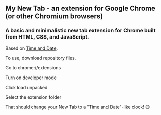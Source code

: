 ## My New Tab - an extension for Google Chrome (or other Chromium browsers)

### A basic and minimalistic new tab extension for Chrome built from HTML, CSS, and JavaScript.

Based on [Time and Date](https://github.com/dev23jjl/timeanddate).

To use, download repository files.

Go to chrome://extensions

Turn on developer mode

Click load unpacked

Select the extension folder

That should change your New Tab to a "Time and Date"-like clock! 😉
